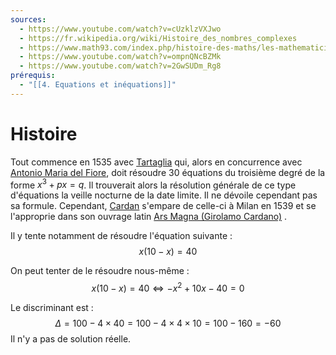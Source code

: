 ```yaml
---
sources:
  - https://www.youtube.com/watch?v=cUzklzVXJwo
  - https://fr.wikipedia.org/wiki/Histoire_des_nombres_complexes
  - https://www.math93.com/index.php/histoire-des-maths/les-mathematiciens/163-le-conflit-tartaglia-cardan
  - https://www.youtube.com/watch?v=ompnQNcBZMk
  - https://www.youtube.com/watch?v=2GwSUDm_Rg8
prérequis:
  - "[[4. Equations et inéquations]]"
---
```

# Histoire

Tout commence en 1535 avec [Tartaglia](https://fr.wikipedia.org/wiki/Niccol%C3%B2_Fontana_Tartaglia) qui, alors en concurrence avec [Antonio Maria del Fiore](https://fr.wikipedia.org/wiki/Antonio_Maria_del_Fiore), doit résoudre 30 équations du troisième degré de la forme $x^3+px=q$. Il trouverait alors la résolution générale de ce type d'équations la veille nocturne de la date limite. Il ne dévoile cependant pas sa formule.
Cependant, [Cardan](https://fr.wikipedia.org/wiki/J%C3%A9r%C3%B4me_Cardan) s'empare de celle-ci à Milan en 1539 et se l'approprie dans son ouvrage latin [Ars Magna (Girolamo Cardano)](https://fr.wikipedia.org/wiki/Ars_Magna_(Girolamo_Cardano)) .

Il y tente notamment de résoudre l'équation suivante :
$$
x(10-x)=40
$$

On peut tenter de le résoudre nous-même :
$$
x(10-x)=40 \Leftrightarrow -x^2+10x-40=0
$$

Le discriminant est :
$$
\Delta = 100-4 \times 40 = 100 - 4 \times 4 \times 10 = 100 - 160 = -60
$$
Il n'y a pas de solution réelle.
